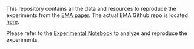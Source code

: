 This repository contains all the data and resources to reproduce the experiments from the 
[EMA paper](https://www.biorxiv.org/content/early/2017/11/16/220236). 
The actual EMA Github repo is located [here](https://github.com/arshajii/ema).

Please refer to the [Experimental Notebook](experiments.ipynb) to analyze and reproduce the experiments.
